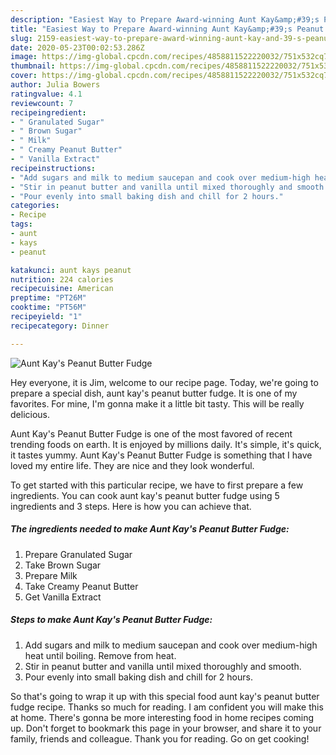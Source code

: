 ```yaml
---
description: "Easiest Way to Prepare Award-winning Aunt Kay&amp;#39;s Peanut Butter Fudge"
title: "Easiest Way to Prepare Award-winning Aunt Kay&amp;#39;s Peanut Butter Fudge"
slug: 2159-easiest-way-to-prepare-award-winning-aunt-kay-and-39-s-peanut-butter-fudge
date: 2020-05-23T00:02:53.286Z
image: https://img-global.cpcdn.com/recipes/4858811522220032/751x532cq70/aunt-kays-peanut-butter-fudge-recipe-main-photo.jpg
thumbnail: https://img-global.cpcdn.com/recipes/4858811522220032/751x532cq70/aunt-kays-peanut-butter-fudge-recipe-main-photo.jpg
cover: https://img-global.cpcdn.com/recipes/4858811522220032/751x532cq70/aunt-kays-peanut-butter-fudge-recipe-main-photo.jpg
author: Julia Bowers
ratingvalue: 4.1
reviewcount: 7
recipeingredient:
- " Granulated Sugar"
- " Brown Sugar"
- " Milk"
- " Creamy Peanut Butter"
- " Vanilla Extract"
recipeinstructions:
- "Add sugars and milk to medium saucepan and cook over medium-high heat until boiling. Remove from heat."
- "Stir in peanut butter and vanilla until mixed thoroughly and smooth."
- "Pour evenly into small baking dish and chill for 2 hours."
categories:
- Recipe
tags:
- aunt
- kays
- peanut

katakunci: aunt kays peanut 
nutrition: 224 calories
recipecuisine: American
preptime: "PT26M"
cooktime: "PT56M"
recipeyield: "1"
recipecategory: Dinner

---
```



![Aunt Kay&#39;s Peanut Butter Fudge](https://img-global.cpcdn.com/recipes/4858811522220032/751x532cq70/aunt-kays-peanut-butter-fudge-recipe-main-photo.jpg)

Hey everyone, it is Jim, welcome to our recipe page. Today, we're going to prepare a special dish, aunt kay&#39;s peanut butter fudge. It is one of my favorites. For mine, I'm gonna make it a little bit tasty. This will be really delicious.

Aunt Kay&#39;s Peanut Butter Fudge is one of the most favored of recent trending foods on earth. It is enjoyed by millions daily. It's simple, it's quick, it tastes yummy. Aunt Kay&#39;s Peanut Butter Fudge is something that I have loved my entire life. They are nice and they look wonderful.




To get started with this particular recipe, we have to first prepare a few ingredients. You can cook aunt kay&#39;s peanut butter fudge using 5 ingredients and 3 steps. Here is how you can achieve that.

<!--inarticleads1-->

##### The ingredients needed to make Aunt Kay&#39;s Peanut Butter Fudge:

1. Prepare  Granulated Sugar
1. Take  Brown Sugar
1. Prepare  Milk
1. Take  Creamy Peanut Butter
1. Get  Vanilla Extract




<!--inarticleads2-->

##### Steps to make Aunt Kay&#39;s Peanut Butter Fudge:

1. Add sugars and milk to medium saucepan and cook over medium-high heat until boiling. Remove from heat.
1. Stir in peanut butter and vanilla until mixed thoroughly and smooth.
1. Pour evenly into small baking dish and chill for 2 hours.




So that's going to wrap it up with this special food aunt kay&#39;s peanut butter fudge recipe. Thanks so much for reading. I am confident you will make this at home. There's gonna be more interesting food in home recipes coming up. Don't forget to bookmark this page in your browser, and share it to your family, friends and colleague. Thank you for reading. Go on get cooking!
